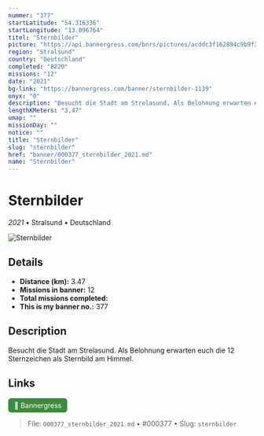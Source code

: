 ```yaml
---
nummer: "377"
startLatitude: "54.316336"
startLongitude: "13.096764"
titel: "Sternbilder"
picture: "https://api.bannergress.com/bnrs/pictures/acddc3f162894c9b9f2756e03c67c5c3"
region: "Stralsund"
country: "Deutschland"
completed: "8220"
missions: "12"
date: "2021"
bg-link: "https://bannergress.com/banner/sternbilder-1139"
onyx: "0"
description: "Besucht die Stadt am Strelasund. Als Belohnung erwarten euch die 12 Sternzeichen als Sternbild am Himmel."
lengthKMeters: "3,47"
umap: ""
missionDay: ""
notice: ""
title: "Sternbilder"
slug: "sternbilder"
href: "banner/000377_sternbilder_2021.md"
name: "Sternbilder"
---
```

# Sternbilder

*2021* • Stralsund • Deutschland

![Sternbilder](https://api.bannergress.com/bnrs/pictures/acddc3f162894c9b9f2756e03c67c5c3)



## Details
- **Distance (km):** 3.47
- **Missions in banner:** 12
- **Total missions completed:** 
- **This is my banner no.:** 377



## Description
Besucht die Stadt am Strelasund. Als Belohnung erwarten euch die 12 Sternzeichen als Sternbild am Himmel.



## Links
<a href="https://bannergress.com/banner/sternbilder-1139" target="_blank" style="display:inline-block;margin-right:8px;padding:6px 12px;background:#3c8b3c;color:#fff;text-decoration:none;border-radius:6px;">🔗 Bannergress</a>



> File: `000377_sternbilder_2021.md` • #000377 • Slug: `sternbilder`
